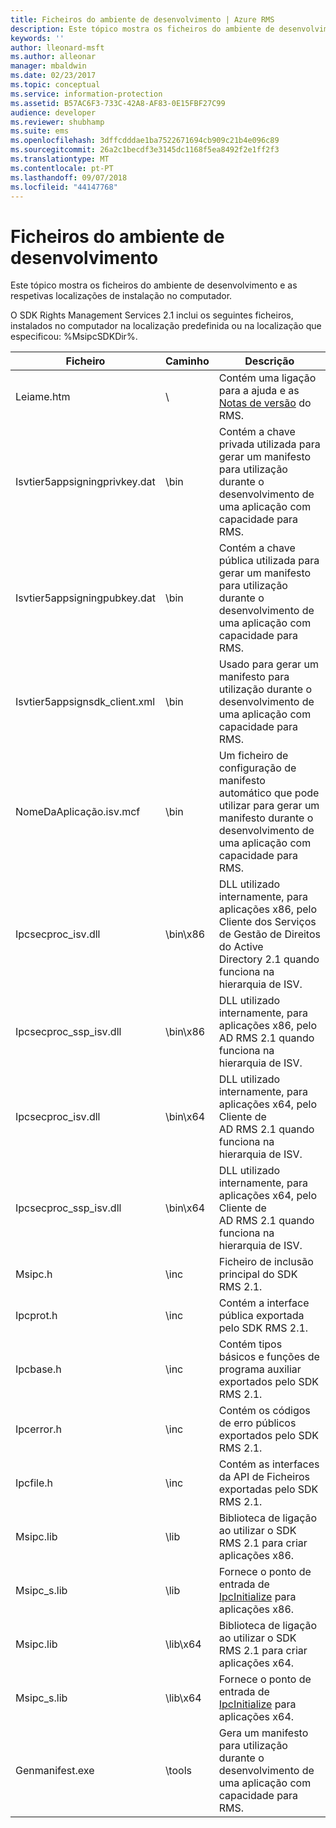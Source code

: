 ```yaml
---
title: Ficheiros do ambiente de desenvolvimento | Azure RMS
description: Este tópico mostra os ficheiros do ambiente de desenvolvimento e as respetivas localizações de instalação no computador.
keywords: ''
author: lleonard-msft
ms.author: alleonar
manager: mbaldwin
ms.date: 02/23/2017
ms.topic: conceptual
ms.service: information-protection
ms.assetid: B57AC6F3-733C-42A8-AF83-0E15FBF27C99
audience: developer
ms.reviewer: shubhamp
ms.suite: ems
ms.openlocfilehash: 3dffcdddae1ba7522671694cb909c21b4e096c89
ms.sourcegitcommit: 26a2c1becdf3e3145dc1168f5ea8492f2e1ff2f3
ms.translationtype: MT
ms.contentlocale: pt-PT
ms.lasthandoff: 09/07/2018
ms.locfileid: "44147768"
---
```

# <a name="development-environment-files"></a>Ficheiros do ambiente de desenvolvimento

Este tópico mostra os ficheiros do ambiente de desenvolvimento e as respetivas localizações de instalação no computador.

O SDK Rights Management Services 2.1 inclui os seguintes ficheiros, instalados no computador na localização predefinida ou na localização que especificou: %MsipcSDKDir%.

|Ficheiro|Caminho|Descrição|
|----|----|-----------|
|Leiame.htm| \ | Contém uma ligação para a ajuda e as [Notas de versão](release-notes-rtm.md) do RMS.|
|Isvtier5appsigningprivkey.dat|\bin|Contém a chave privada utilizada para gerar um manifesto para utilização durante o desenvolvimento de uma aplicação com capacidade para RMS.|
|Isvtier5appsigningpubkey.dat|\bin|Contém a chave pública utilizada para gerar um manifesto para utilização durante o desenvolvimento de uma aplicação com capacidade para RMS.|
|Isvtier5appsignsdk_client.xml|\bin|Usado para gerar um manifesto para utilização durante o desenvolvimento de uma aplicação com capacidade para RMS.|
|NomeDaAplicação.isv.mcf|\bin|Um ficheiro de configuração de manifesto automático que pode utilizar para gerar um manifesto durante o desenvolvimento de uma aplicação com capacidade para RMS.|
|Ipcsecproc_isv.dll|\bin\x86|DLL utilizado internamente, para aplicações x86, pelo Cliente dos Serviços de Gestão de Direitos do Active Directory 2.1 quando funciona na hierarquia de ISV.|
|Ipcsecproc_ssp_isv.dll|\bin\x86|DLL utilizado internamente, para aplicações x86, pelo AD RMS 2.1 quando funciona na hierarquia de ISV.|
|Ipcsecproc_isv.dll|\bin\x64|DLL utilizado internamente, para aplicações x64, pelo Cliente de AD RMS 2.1 quando funciona na hierarquia de ISV.|
|Ipcsecproc_ssp_isv.dll|\bin\x64|DLL utilizado internamente, para aplicações x64, pelo Cliente de AD RMS 2.1 quando funciona na hierarquia de ISV.|
|Msipc.h|\inc|Ficheiro de inclusão principal do SDK RMS 2.1.|
|Ipcprot.h|\inc|Contém a interface pública exportada pelo SDK RMS 2.1.|
|Ipcbase.h|\inc|Contém tipos básicos e funções de programa auxiliar exportados pelo SDK RMS 2.1.|
|Ipcerror.h|\inc|Contém os códigos de erro públicos exportados pelo SDK RMS 2.1.|
|Ipcfile.h|\inc|Contém as interfaces da API de Ficheiros exportadas pelo SDK RMS 2.1.|
|Msipc.lib|\lib|Biblioteca de ligação ao utilizar o SDK RMS 2.1 para criar aplicações x86.|
|Msipc_s.lib|\lib|Fornece o ponto de entrada de [IpcInitialize](https://msdn.microsoft.com/library/jj127295.aspx) para aplicações x86.|
|Msipc.lib|\lib\x64|Biblioteca de ligação ao utilizar o SDK RMS 2.1 para criar aplicações x64.|
|Msipc_s.lib|\lib\x64|Fornece o ponto de entrada de [IpcInitialize](https://msdn.microsoft.com/library/jj127295.aspx) para aplicações x64.|
|Genmanifest.exe|\tools|Gera um manifesto para utilização durante o desenvolvimento de uma aplicação com capacidade para RMS.|
